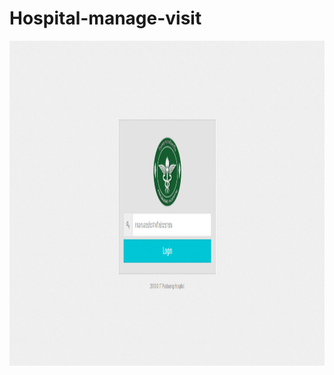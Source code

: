 # Hospital-manage-visit

<img src="https://github.com/EchoBig/Hospital-manage-visit/blob/master/cover/login.PNG" height="520">
<!-- ![image](https://github.com/EchoBig/Hospital-manage-visit/blob/master/cover/login.PNG) -->
